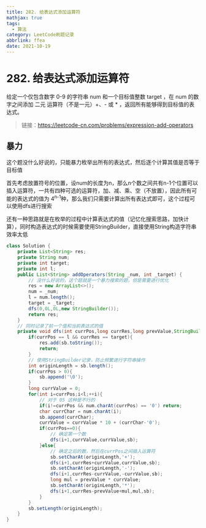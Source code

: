 ```yaml
---
title: 282. 给表达式添加运算符
mathjax: true
tags:
  - 算法
category: LeetCode刷题记录
abbrlink: ffea
date: 2021-10-19
---
```

# 282. 给表达式添加运算符

给定一个仅包含数字 0-9 的字符串 num 和一个目标值整数 target ，在 num 的数字之间添加 二元 运算符（不是一元）+、- 或 * ，返回所有能够得到目标值的表达式。

> 链接：https://leetcode-cn.com/problems/expression-add-operators

<!-- more -->

## 暴力

这个题没什么好说的，只能暴力枚举出所有的表达式，然后逐个计算其值是否等于目标值

首先考虑放置符号的位置，设num的长度为n，那么n个数之间共有n-1个位置可以插入运算符，一共有四种可选的运算符，加、减、乘、空（不放置），因此所有可能的表达式的值为 4<sup>n-1</sup>种，那么我们只需要计算出所有表达式即可，这个过程可以使用dfs进行搜索

还有一种思路就是在枚举的过程中计算表达式的值（记忆化搜索思路，加快计算），同时构造表达式的时候需要使用StringBuilder，直接使用String构造字符串效率太低

```java
class Solution {
    private List<String> res;
    private String num;
    private int target;
    private int l;
    public List<String> addOperators(String _num, int _target) {
        // 没什么好说的，这个题就是一个暴力搜索的题，但是需要进行优化
        res = new ArrayList<>();
        num = _num;
        l = num.length();
        target = _target;
        dfs(0,0L,0L,new StringBuilder());
        return res;
    }
	// 同时记录了前一个值和当前表达式的值
    private void dfs(int currPos,long currRes,long prevValue,StringBuilder sb){
        if(currPos == l && currRes == target){
            res.add(sb.toString());
            return;
        }
        // 使用StringBuilder记录，防止频繁进行字符串操作
        int originLength = sb.length();
        if(currPos > 0){
            sb.append('\0');
        }
        long currValue = 0;
        for(int i=currPos;i<l;++i){
            // 对于 05 这种是不行的
            if(i!=currPos && num.charAt(currPos) == '0') return;
            char currChar = num.charAt(i);
            sb.append(currChar);
            currValue = currValue * 10 + (currChar-'0');
            if(currPos==0){
                // 确定第一个数
                dfs(i+1,currValue,currValue,sb);
            }else{
                // 确定之后的数，然后在currPos之间插入运算符
                sb.setCharAt(originLength,'+');
                dfs(i+1,currRes+currValue,currValue,sb);
                sb.setCharAt(originLength,'-');
                dfs(i+1,currRes-currValue,-currValue,sb);
                long mul = prevValue * currValue;
                sb.setCharAt(originLength,'*');
                dfs(i+1,currRes-prevValue+mul,mul,sb);
            }
        }
        sb.setLength(originLength);
    }
}
```

